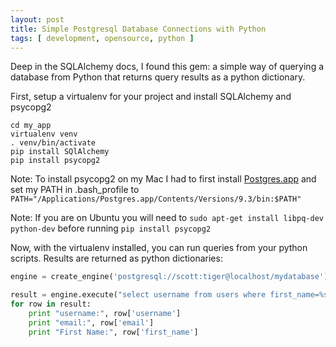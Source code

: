 ```yaml
---
layout: post
title: Simple Postgresql Database Connections with Python
tags: [ development, opensource, python ]
---
```


Deep in the SQLAlchemy docs, I found this gem: a simple way of querying a database from Python that returns query results as a python dictionary.

First, setup a virtualenv for your project and install SQLAlchemy and psycopg2

```
cd my_app
virtualenv venv
. venv/bin/activate
pip install SQlAlchemy
pip install psycopg2
```

Note: To install psycopg2 on my Mac I had to first install [Postgres.app](http://postgresapp.com/) and set my PATH in .bash_profile to ```PATH="/Applications/Postgres.app/Contents/Versions/9.3/bin:$PATH"```

Note: If you are on Ubuntu you will need to ```sudo apt-get install libpq-dev python-dev``` before running ```pip install psycopg2```

Now, with the virtualenv installed, you can run queries from your python scripts. Results are returned as python dictionaries:

```python
engine = create_engine('postgresql://scott:tiger@localhost/mydatabase')

result = engine.execute("select username from users where first_name=%s", ('Jon',) )
for row in result:
    print "username:", row['username']
    print "email:", row['email']
    print "First Name:", row['first_name']

```

